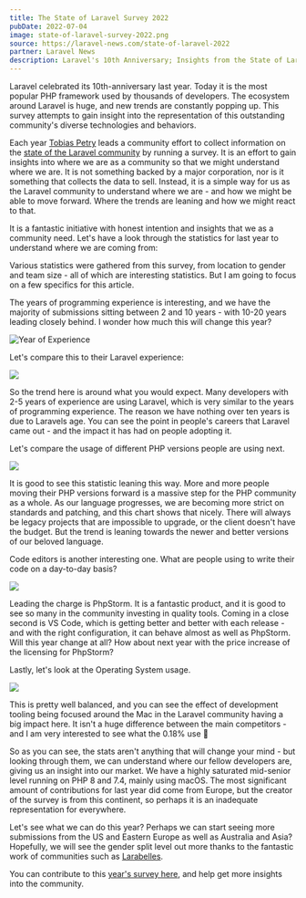 ```yaml
---
title: The State of Laravel Survey 2022
pubDate: 2022-07-04
image: state-of-laravel-survey-2022.png
source: https://laravel-news.com/state-of-laravel-2022
partner: Laravel News
description: Laravel's 10th Anniversary; Insights from the State of Laravel Survey 2022 - Community trends, experience levels, PHP versions, code editors, and more.
---
```


Laravel celebrated its 10th-anniversary last year. Today it is the most popular PHP framework used by thousands of developers. The ecosystem around Laravel is huge, and new trends are constantly popping up. This survey attempts to gain insight into the representation of this outstanding community's diverse technologies and behaviors.

Each year [Tobias Petry](https://twitter.com/tobias_petry) leads a community effort to collect information on the [state of the Laravel community](https://stateoflaravel.com/) by running a survey. It is an effort to gain insights into where we are as a community so that we might understand where we are. It is not something backed by a major corporation, nor is it something that collects the data to sell. Instead, it is a simple way for us as the Laravel community to understand where we are - and how we might be able to move forward. Where the trends are leaning and how we might react to that.

It is a fantastic initiative with honest intention and insights that we as a community need. Let's have a look through the statistics for last year to understand where we are coming from:

Various statistics were gathered from this survey, from location to gender and team size - all of which are interesting statistics. But I am going to focus on a few specifics for this article.

The years of programming experience is interesting, and we have the majority of submissions sitting between 2 and 10 years - with 10-20 years leading closely behind. I wonder how much this will change this year?

![Year of Experience](statamic://asset::media::images/state-of-laravel-2021/years-of-experience.png.png)

Let's compare this to their Laravel experience:

![](statamic://asset::media::images/state-of-laravel-2021/years-of-laravel-experience.png)

So the trend here is around what you would expect. Many developers with 2-5 years of experience are using Laravel, which is very similar to the years of programming experience. The reason we have nothing over ten years is due to Laravels age. You can see the point in people's careers that Laravel came out - and the impact it has had on people adopting it.

Let's compare the usage of different PHP versions people are using next.

![](statamic://asset::media::images/state-of-laravel-2021/php-version.png)

It is good to see this statistic leaning this way. More and more people moving their PHP versions forward is a massive step for the PHP community as a whole. As our language progresses, we are becoming more strict on standards and patching, and this chart shows that nicely. There will always be legacy projects that are impossible to upgrade, or the client doesn't have the budget. But the trend is leaning towards the newer and better versions of our beloved language.

Code editors is another interesting one. What are people using to write their code on a day-to-day basis?

![](statamic://asset::media::images/state-of-laravel-2021/primary-code-editor.png)

Leading the charge is PhpStorm. It is a fantastic product, and it is good to see so many in the community investing in quality tools. Coming in a close second is VS Code, which is getting better and better with each release - and with the right configuration, it can behave almost as well as PhpStorm. Will this year change at all? How about next year with the price increase of the licensing for PhpStorm? 

Lastly, let's look at the Operating System usage.

![](statamic://asset::media::images/state-of-laravel-2021/primary-operating-system.png)

This is pretty well balanced, and you can see the effect of development tooling being focused around the Mac in the Laravel community having a big impact here. It isn't a huge difference between the main competitors - and I am very interested to see what the 0.18% use 👀

So as you can see, the stats aren't anything that will change your mind - but looking through them, we can understand where our fellow developers are, giving us an insight into our market. We have a highly saturated mid-senior level running on PHP 8 and 7.4, mainly using macOS. The most significant amount of contributions for last year did come from Europe, but the creator of the survey is from this continent, so perhaps it is an inadequate representation for everywhere.

Let's see what we can do this year? Perhaps we can start seeing more submissions from the US and Eastern Europe as well as Australia and Asia? Hopefully, we will see the gender split level out more thanks to the fantastic work of communities such as [Larabelles](https://larabelles.com/).

You can contribute to this [year's survey here](https://stateoflaravel.com/), and help get more insights into the community.